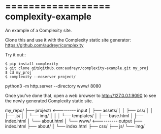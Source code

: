 ==================
complexity-example
==================

An example of a Complexity site. 

Clone this and use it with the Complexity static site generator: https://github.com/audreyr/complexity

Try it out::

    $ pip install complexity
    $ git clone git@github.com:audreyr/complexity-example.git my_proj
    $ cd my_proj
    $ complexity --noserver project/

python3 -m http.server --directory www/ 8080

Once you've done that, open a web browser to http://127.0.0.1:9090 to see the
newly generated Complexity static site.

my_repo/
├── project/       <--------- input
│   ├── assets/
│   │   ├── css/
│   │   ├── js/
│   │   └── img/
│   │
│   └── templates/
│       ├── base.html
│       ├── index.html
│       └── about.html
│
└── www/          <---------- output
    ├── index.html
    ├── about/
    │   └── index.html
    ├── css/
    ├── js/
    └── img/